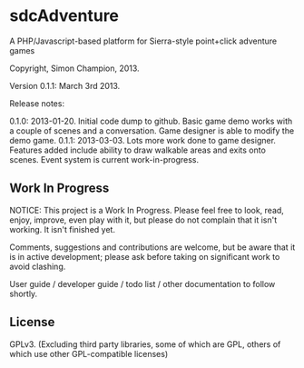 sdcAdventure
============

A PHP/Javascript-based platform for Sierra-style point+click adventure games

Copyright, Simon Champion, 2013.

Version 0.1.1: March 3rd 2013.


Release notes:

0.1.0: 2013-01-20. Initial code dump to github. Basic game demo works with a couple of scenes and a conversation. Game designer is able to modify the demo game.
0.1.1: 2013-03-03. Lots more work done to game designer. Features added include ability to draw walkable areas and exits onto scenes. Event system is current work-in-progress.


Work In Progress
----------------
NOTICE: This project is a Work In Progress. Please feel free to look, read, enjoy, improve, even play with it, but please do not complain that it isn't working. It isn't finished yet.

Comments, suggestions and contributions are welcome, but be aware that it is in active development; please ask before taking on significant work to avoid clashing.

User guide / developer guide / todo list / other documentation to follow shortly.


License
-------
GPLv3.  (Excluding third party libraries, some of which are GPL, others of which use other GPL-compatible licenses)

